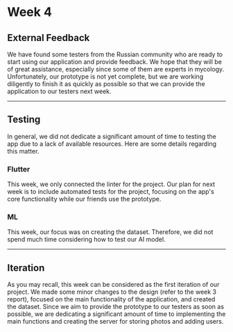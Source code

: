 # Week 4 #

## External Feedback ##

We have found some testers from the Russian community who are ready to start using our application and provide feedback.
We hope that they will be of great assistance, especially since some of them are experts in mycology. Unfortunately, our
prototype is not yet complete, but we are working diligently to finish it as quickly as possible so that we can provide
the application to our testers next week.

---

## Testing ##

In general, we did not dedicate a significant amount of time to testing the app due to a lack of available resources.
Here are some details regarding this matter.

### Flutter ###

This week, we only connected the linter for the project. Our plan for next week is to include automated tests for the
project, focusing on the app's core functionality while our friends use the prototype.

### ML ###

This week, our focus was on creating the dataset. Therefore, we did not spend much time considering how to test our AI
model.

---

## Iteration ##

As you may recall, this week can be considered as the first iteration of our project. We made some minor changes to the
design (refer to the week 3 report), focused on the main functionality of the application, and created the dataset.
Since we aim to provide the prototype to our testers as soon as possible, we are dedicating a significant amount of time
to implementing the main functions and creating the server for storing photos and adding users.